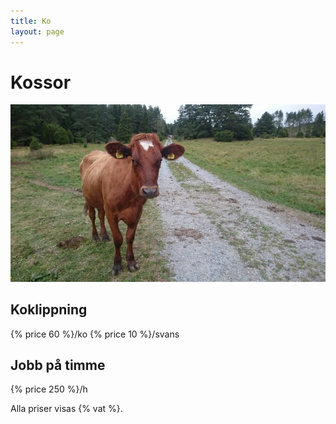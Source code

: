 ```yaml
---
title: Ko
layout: page
---
```


# Kossor

![Ella](/bilder/cow.jpg)


## Koklippning

{% price 60 %}/ko
{% price 10 %}/svans

## Jobb på timme

{% price 250 %}/h

Alla priser visas {% vat %}.
